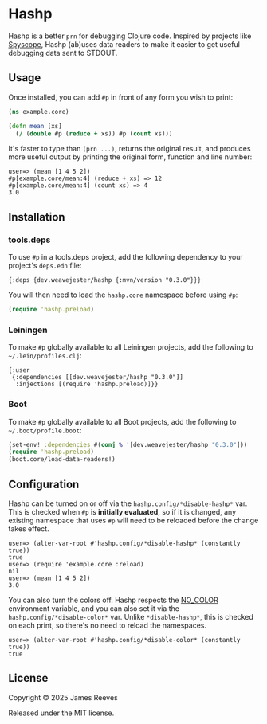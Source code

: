 # Hashp

Hashp is a better `prn` for debugging Clojure code. Inspired by
projects like [Spyscope][], Hashp (ab)uses data readers to make it
easier to get useful debugging data sent to STDOUT.

[spyscope]: https://github.com/dgrnbrg/spyscope

## Usage

Once installed, you can add `#p` in front of any form you wish to
print:

```clojure
(ns example.core)

(defn mean [xs]
  (/ (double #p (reduce + xs)) #p (count xs)))
```

It's faster to type than `(prn ...)`, returns the original result, and
produces more useful output by printing the original form, function
and line number:

```
user=> (mean [1 4 5 2])
#p[example.core/mean:4] (reduce + xs) => 12
#p[example.core/mean:4] (count xs) => 4
3.0
```

## Installation

### tools.deps

To use `#p` in a tools.deps project, add the following dependency to
your project's `deps.edn` file:

```edn
{:deps {dev.weavejester/hashp {:mvn/version "0.3.0"}}}
```

You will then need to load the `hashp.core` namespace before using `#p`:

```clojure
(require 'hashp.preload)
```

### Leiningen

To make `#p` globally available to all Leiningen projects, add the
following to `~/.lein/profiles.clj`:

```edn
{:user
 {:dependencies [[dev.weavejester/hashp "0.3.0"]]
  :injections [(require 'hashp.preload)]}}
```

### Boot

To make `#p` globally available to all Boot projects, add the following
to `~/.boot/profile.boot`:

```clojure
(set-env! :dependencies #(conj % '[dev.weavejester/hashp "0.3.0"]))
(require 'hashp.preload)
(boot.core/load-data-readers!)
```

## Configuration

Hashp can be turned on or off via the `hashp.config/*disable-hashp*`
var. This is checked when `#p` is **initially evaluated**, so if it is
changed, any existing namespace that uses `#p` will need to be reloaded
before the change takes effect.

```
user=> (alter-var-root #'hashp.config/*disable-hashp* (constantly true))
true
user=> (require 'example.core :reload)
nil
user=> (mean [1 4 5 2])
3.0
```

You can also turn the colors off. Hashp respects the [NO_COLOR][]
environment variable, and you can also set it via the
`hashp.config/*disable-color*` var. Unlike `*disable-hashp*`, this is
checked on each print, so there's no need to reload the namespaces.

```
user=> (alter-var-root #'hashp.config/*disable-color* (constantly true))
true
```

[no_color]: https://no-color.org/

## License

Copyright © 2025 James Reeves

Released under the MIT license.
